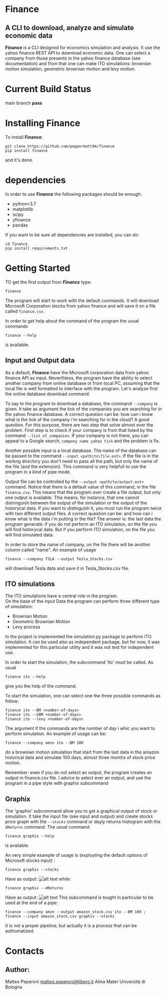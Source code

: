 # Finance
## A CLI to download, analyze and simulate economic data

**Finance** is a CLI designed for economics simulation and analysis.
It use the yahoo finance REST API to download economic data.
One can select a company from those presents in the yahoo finance database 
(see documentation) and from that one can make ITO simulations:
brownian motion simulation, geometric brownian motion and 
levy motion.

# Current Build Status
main branch **pass**

# Installing Finance

To install **Finance**:
```
git clone https://github.com/peppermatt94/finance
pip install finance
```
and it's done.

# dependencies

In order to use **Finance** the following packages should be enough:

* python>3.7
* matplotlib
* scipy
* yfinance
* pandas

If you want to be sure all dependencies are installed, you can
do:
```
cd finance
pip install requirements.txt
```
# Getting Started

TO get the first output from ***Finance***  type:
```
finance
```
The program will start to work with the default commands.
It will download Microsoft Corporation stocks from yahoo finance and 
will save it on a file called `finance.csv`.

In order to get help about the command of the program the usual commands
```
finance --help
```
is available.

## Input and Output data

As a default, **Finance** have the Microsoft corporation data from yahoo finance
API as input. Neverthless, the program have the ability to select another company
from online database or from local PC, assuming that the local file is well formatted to interface 
with the program. Let's analyze first the online database download command.

To say to the program to download a database, the command `--company` is given.
It take as argument the tick of the companies you are searching for in the yahoo finance
database. A correct question can be: how can i know what is the tick of the company i'm
searching for in the cloud? A good question. For this purpose, there are two step that solve
almost ever the problem. First step is to check if your company is from that listed by the 
command `--list_of_companies`. If your company is not there, you can appeal to a Google search, 
`company name yahoo tick` and the problem is fix. 

Another possible input is a local database. The name of the database can be passed
to the command `--input <path\to\file.ext>`. If the file is in the workng directory
you don't need to pass all the path, but only the name of the file (and the extension).
This command is very helpfull to use the program in a kind of pipe mode.

Output file can be controlled by the `--output <path/to/output.ext>` command. Notice that 
there is a default value of this command, in the file `finance.csv`. This means that the program
*ever* create a file output, but only one output is available. This means, for instance, that one
cannot distringuish between the output of the simulation or the output of the historycal data. If you
want to distinguish it, you must run the program twice with two different output files.
A correct question can be: and how can i know what is the data i'm putting in the file? The answer is: the last
data the program generate: if you do not perform an ITO simulation, on the file you will find historycal data. But if
you perform ITO simulation, on the file you will find simulated data. 

In order to store the name of company, on the file there will be another column called "name".
An example of usage
```
finance --company TSLA --output Tesla_Stocks.csv
```
will download Tesla data and save it in Tesla_Stocks.csv file. 

## ITO simulations

The ITO simulations have a central role in the program.  
On the base of the input Data the program can perform three different type of simulation:
* Brownian Motion
* Geometric Brownian Motion
* Levy process

In the project is implemented the simulation.py package to perform ITO simulation.
It can be used also as independent package, but for now, it was implemented for this
particular utility and it was not test for independent use.

In order to start the simulation, the subcommand 'ito' must be called.
As usual
```
finance ito --help
```
give you the help of the command.

To start the simulation, one can select one the three possible commands as follow:
```
finance ito --BM <number-of-days>
finance ito --GBM <number-of-days>
finance ito --levy <number-of-days>
```
The argument if the commands are the number of day i whic you want to perform simulation.
An example of usage can be:
```
finance --company amzn ito --BM 100
```
do a brownian motion simulation that start from the last data 
in the amazon historical data and simulate 100 days, almost three
months of stock price motion. 

Remember: even if you do not select an output, the program creates an output in finance.csv file.
I advice to select ever an output, and use the program in a pipe style with graphix subcommand

## Graphix

The 'graphix' subcommand allow you to get a graphical output of stock or simulation. 
It take the input file (see input and output) and create stocks price graph with the
`--stocks` command or dayly returns histogram with the `dReturns` command.
The usual command: 
```
finance graphix --help
```
is available. 

An very simple example of usage is (exployting the default options of Microsoft stocks input) :
```
finance graphix --stocks
```
Have as output:
![alt text](https://github.com/peppermatt94/finance/blob/main/img/stocks.png)
while:
```
finance graphix --dReturns
```
Have as output:
![alt text](https://github.com/peppermatt94/finance/blob/main/img/dReturns.png)
This subcommand is tought in particular to be used at the end of a pipe:
```
finance --company amzn --output amazon_stock.csv ito --BM 100 ; finance --input amazon_stock.csv graphix --stocks
```
It is not a proper pipeline, but actually it is a process that can be authomatized.

# Contacts

## Author: 
Matteo Peperoni
matteo.peperoni@libero.it
Alma Mater Università di Bologna
